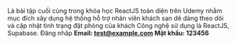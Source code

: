 Là bài tập cuối cùng trong khóa học ReactJS toàn diện trên Udemy
nhằm mục đích xây dụng hệ thống hỗ trợ nhân viên khách sạn dẽ
dàng theo dõi và cập nhật tình trạng đặt phòng của khách
Công nghệ sử dụng là ReactJS, Supabase.
Đăng nhâp
**Email: test@example.com
Mật khẩu: 123456**
